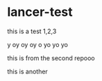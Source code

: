 # lancer-test
this is a test 1,2,3


y oy oy oy o yo yo yo


this is from the second repooo

this is another
